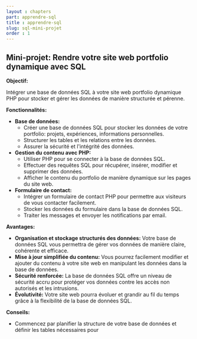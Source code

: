 ```yaml
---
layout : chapters
part: apprendre-sql
title : apprendre-sql
slug: sql-mini-projet
order : 1
---
```


## Mini-projet: Rendre votre site web portfolio dynamique avec SQL

**Objectif:**

Intégrer une base de données SQL à votre site web portfolio dynamique PHP pour stocker et gérer les données de manière structurée et pérenne.

**Fonctionnalités:**

* **Base de données:**
    * Créer une base de données SQL pour stocker les données de votre portfolio: projets, expériences, informations personnelles.
    * Structurer les tables et les relations entre les données.
    * Assurer la sécurité et l'intégrité des données.
* **Gestion du contenu avec PHP:**
    * Utiliser PHP pour se connecter à la base de données SQL.
    * Effectuer des requêtes SQL pour récupérer, insérer, modifier et supprimer des données.
    * Afficher le contenu du portfolio de manière dynamique sur les pages du site web.
* **Formulaire de contact:**
    * Intégrer un formulaire de contact PHP pour permettre aux visiteurs de vous contacter facilement.
    * Stocker les données du formulaire dans la base de données SQL.
    * Traiter les messages et envoyer les notifications par email.

**Avantages:**

* **Organisation et stockage structurés des données:** Votre base de données SQL vous permettra de gérer vos données de manière claire, cohérente et efficace.
* **Mise à jour simplifiée du contenu:** Vous pourrez facilement modifier et ajouter du contenu à votre site web en manipulant les données dans la base de données.
* **Sécurité renforcée:** La base de données SQL offre un niveau de sécurité accru pour protéger vos données contre les accès non autorisés et les intrusions.
* **Évolutivité:** Votre site web pourra évoluer et grandir au fil du temps grâce à la flexibilité de la base de données SQL.

**Conseils:**

* Commencez par planifier la structure de votre base de données et définir les tables nécessaires pour